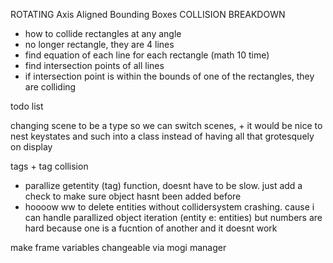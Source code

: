 
ROTATING Axis Aligned Bounding Boxes COLLISION BREAKDOWN
- how to collide rectangles at any angle
- no longer rectangle, they are 4 lines
- find equation of each line for each rectangle (math 10 time)
- find intersection points of all lines
- if intersection point is within the bounds of one of the rectangles, they are colliding 


todo list

changing scene to be a type so we can switch scenes, + it would be nice to nest keystates and such into a class instead of having all that grotesquely on display

tags + tag collision
- parallize getentity (tag) function, doesnt have to be slow. just add a check to make sure object hasnt been added before
- hoooow ww to delete entities without collidersystem crashing. cause i can handle parallized object iteration (entity e: entities) but numbers are hard because one is a fucntion of another and it doesnt work

make frame variables changeable via mogi manager

